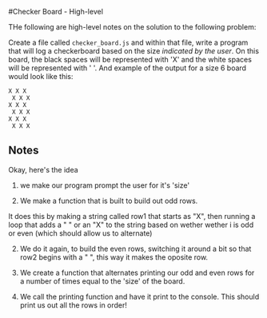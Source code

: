 #Checker Board - High-level

THe following are high-level notes on the solution to the following problem:

Create a file called `checker_board.js` and within that file, write a program that will log a checkerboard based on the size *indicated by the user*. On this board, the black spaces will be represented with 'X' and the white spaces will be represented with ' '. And example of the output for a size 6 board would look like this:

```
X X X  
 X X X  
X X X  
 X X X  
X X X  
 X X X
```

## Notes

Okay, here's the idea

1. we make our program prompt the user for it's 'size'

1. We make a function that is built to build out odd rows.

It does this by making a string called row1 that starts as "X", then running a loop that adds a " " or an "X" to the string based on wether wether i is odd or even (which should allow us to alternate)

2. We do it again, to build the even rows, switching it around a bit so that row2 begins with a " ", this way it makes the oposite row.

3. We create a function that alternates printing our odd and even rows for a number of times equal to the 'size' of the board.

4. We call the printing function and have it print to the console. This should print us out all the rows in order!

